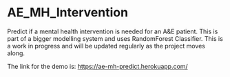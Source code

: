 # AE_MH_Intervention
Predict if a mental health intervention is needed for an A&amp;E patient. This is part of a bigger modelling system and uses RandomForest Classifier. This is a work in progress and will be updated regularly as the project moves along.

The link for the demo is: https://ae-mh-predict.herokuapp.com/
